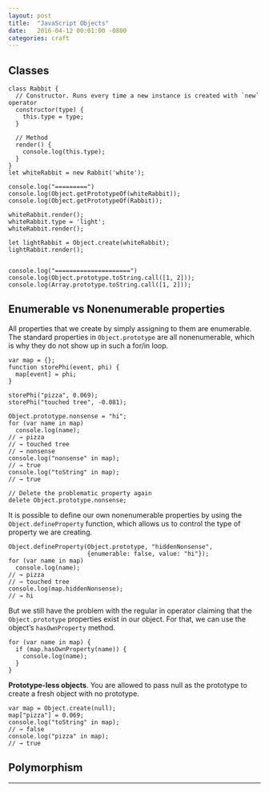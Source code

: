 ```yaml
---
layout: post
title:  "JavaScript Objects"
date:   2016-04-12 00:01:00 -0800
categories: craft
---
```



## Classes

    class Rabbit {
      // Constructor. Runs every time a new instance is created with `new` operator
      constructor(type) {
        this.type = type;
      }

      // Method
      render() {
        console.log(this.type);
      }
    }
    let whiteRabbit = new Rabbit('white');

    console.log("=========")
    console.log(Object.getPrototypeOf(whiteRabbit));
    console.log(Object.getPrototypeOf(Rabbit));

    whiteRabbit.render();
    whiteRabbit.type = 'light';
    whiteRabbit.render();

    let lightRabbit = Object.create(whiteRabbit);
    lightRabbit.render();


    console.log("=====================")
    console.log(Object.prototype.toString.call([1, 2]));
    console.log(Array.prototype.toString.call([1, 2]));


## Enumerable vs Nonenumerable properties


All properties that we create by simply assigning to them are enumerable. The standard properties in `Object.prototype` are all nonenumerable, which is why they do not show up in such a for/in loop.

    var map = {};
    function storePhi(event, phi) {
      map[event] = phi;
    }

    storePhi("pizza", 0.069);
    storePhi("touched tree", -0.081);

    Object.prototype.nonsense = "hi";
    for (var name in map)
      console.log(name);
    // → pizza
    // → touched tree
    // → nonsense
    console.log("nonsense" in map);
    // → true
    console.log("toString" in map);
    // → true

    // Delete the problematic property again
    delete Object.prototype.nonsense;


It is possible to define our own nonenumerable properties by using the `Object.defineProperty` function, which allows us to control the type of property we are creating.


    Object.defineProperty(Object.prototype, "hiddenNonsense",
                          {enumerable: false, value: "hi"});
    for (var name in map)
      console.log(name);
    // → pizza
    // → touched tree
    console.log(map.hiddenNonsense);
    // → hi

But we still have the problem with the regular in operator claiming that the `Object.prototype` properties exist in our object. For that, we can use the object’s `hasOwnProperty` method.

    for (var name in map) {
      if (map.hasOwnProperty(name)) {
        console.log(name);
      }
    }

**Prototype-less objects**.  You are allowed to pass null as the prototype to create a fresh object with no prototype.

    var map = Object.create(null);
    map["pizza"] = 0.069;
    console.log("toString" in map);
    // → false
    console.log("pizza" in map);
    // → true



## Polymorphism
------









